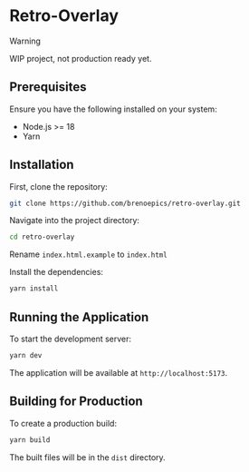 # Retro-Overlay
>[!WARNING]
> WIP project, not production ready yet.
## Prerequisites

Ensure you have the following installed on your system:

- Node.js >= 18
- Yarn

## Installation

First, clone the repository:

```bash
git clone https://github.com/brenoepics/retro-overlay.git
```

Navigate into the project directory:

```bash
cd retro-overlay
```

Rename `index.html.example` to `index.html`

Install the dependencies:

```bash
yarn install
```

## Running the Application

To start the development server:

```bash
yarn dev
```

The application will be available at `http://localhost:5173`.

## Building for Production

To create a production build:

```bash
yarn build
```

The built files will be in the `dist` directory.
